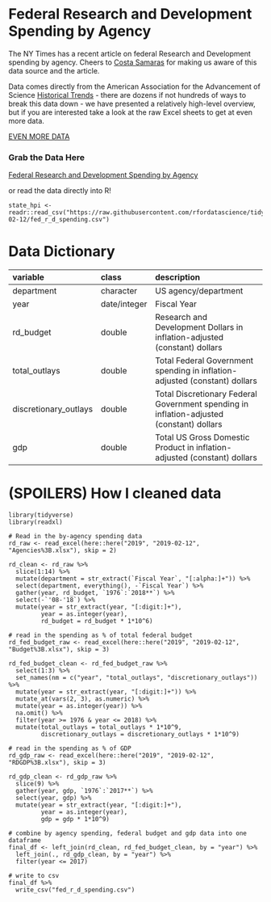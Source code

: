 # Federal Research and Development Spending by Agency

The NY Times has a recent article on federal Research and Development spending by agency. Cheers to [Costa Samaras](@CostaSamaras) for making us aware of this data source and the article. 

Data comes directly from the American Association for the Advancement of Science [Historical Trends](https://www.aaas.org/programs/r-d-budget-and-policy/historical-trends-federal-rd) - there are dozens if not hundreds of ways to break this data down - we have presented a relatively high-level overview, but if you are interested take a look at the raw Excel sheets to get at even more data.

[EVEN MORE DATA](https://www.aaas.org/programs/r-d-budget-and-policy/historical-rd-data)

### Grab the Data Here

[Federal Research and Development Spending by Agency](fed_r_d_spending.csv)  

or read the data directly into R!

```
state_hpi <- readr::read_csv("https://raw.githubusercontent.com/rfordatascience/tidytuesday/master/data/2019/2019-02-12/fed_r_d_spending.csv")
```

# Data Dictionary

|variable              |class     |description |
|:---|:---|:-----------|
|department            |character | US agency/department          |
|year                  |date/integer   | Fiscal Year           |
|rd_budget             |double    | Research and Development Dollars in inflation-adjusted (constant) dollars           |
|total_outlays         |double    | Total Federal Government spending in inflation-adjusted (constant) dollars         |
|discretionary_outlays |double    | Total Discretionary Federal Government spending in inflation-adjusted (constant) dollars           |
|gdp                   |double    | Total US Gross Domestic Product in inflation-adjusted (constant) dollars         |


# (SPOILERS) How I cleaned data 

```
library(tidyverse)
library(readxl)

# Read in the by-agency spending data
rd_raw <- read_excel(here::here("2019", "2019-02-12", "Agencies%3B.xlsx"), skip = 2)

rd_clean <- rd_raw %>% 
  slice(1:14) %>% 
  mutate(department = str_extract(`Fiscal Year`, "[:alpha:]+")) %>% 
  select(department, everything(), -`Fiscal Year`) %>% 
  gather(year, rd_budget, `1976`:`2018**`) %>% 
  select(-`'08-'18`) %>% 
  mutate(year = str_extract(year, "[:digit:]+"),
         year = as.integer(year),
         rd_budget = rd_budget * 1*10^6)

# read in the spending as % of total federal budget
rd_fed_budget_raw <- read_excel(here::here("2019", "2019-02-12", "Budget%3B.xlsx"), skip = 3)

rd_fed_budget_clean <- rd_fed_budget_raw %>% 
  select(1:3) %>% 
  set_names(nm = c("year", "total_outlays", "discretionary_outlays")) %>% 
  mutate(year = str_extract(year, "[:digit:]+")) %>% 
  mutate_at(vars(2, 3), as.numeric) %>% 
  mutate(year = as.integer(year)) %>% 
  na.omit() %>% 
  filter(year >= 1976 & year <= 2018) %>% 
  mutate(total_outlays = total_outlays * 1*10^9,
         discretionary_outlays = discretionary_outlays * 1*10^9)

# read in the spending as % of GDP
rd_gdp_raw <- read_excel(here::here("2019", "2019-02-12", "RDGDP%3B.xlsx"), skip = 3)

rd_gdp_clean <- rd_gdp_raw %>% 
  slice(9) %>% 
  gather(year, gdp, `1976`:`2017**`) %>% 
  select(year, gdp) %>% 
  mutate(year = str_extract(year, "[:digit:]+"),
         year = as.integer(year),
         gdp = gdp * 1*10^9)

# combine by agency spending, federal budget and gdp data into one dataframe
final_df <- left_join(rd_clean, rd_fed_budget_clean, by = "year") %>% 
  left_join(., rd_gdp_clean, by = "year") %>% 
  filter(year <= 2017)

# write to csv
final_df %>% 
  write_csv("fed_r_d_spending.csv")
```
